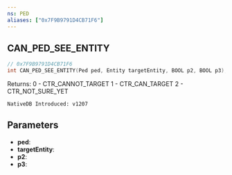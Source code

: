 ```yaml
---
ns: PED
aliases: ["0x7F9B9791D4CB71F6"]
---
```

## CAN_PED_SEE_ENTITY

```c
// 0x7F9B9791D4CB71F6
int CAN_PED_SEE_ENTITY(Ped ped, Entity targetEntity, BOOL p2, BOOL p3);
```

Returns:
0 - CTR_CANNOT_TARGET
1 - CTR_CAN_TARGET
2 - CTR_NOT_SURE_YET

```
NativeDB Introduced: v1207
```

## Parameters
* **ped**:
* **targetEntity**:
* **p2**:
* **p3**:
